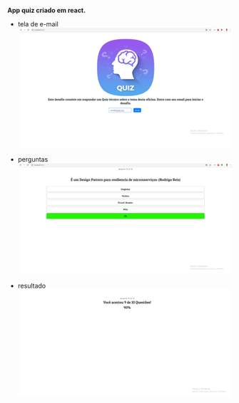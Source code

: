 
 **App quiz criado em react.**

  * tela de e-mail
![alt text](https://github.com/leandro0404/react-quiz-app/blob/master/images/01.png)

 * perguntas
![alt text](https://github.com/leandro0404/react-quiz-app/blob/master/images/02.png)


 * resultado
![alt text](https://github.com/leandro0404/react-quiz-app/blob/master/images/03.png)

